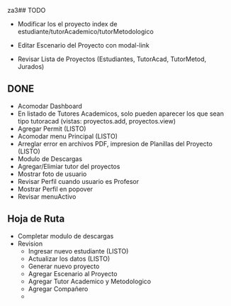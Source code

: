 za3## TODO
* Modificar los el proyecto index de estudiante/tutorAcademico/tutorMetodologico
* Editar Escenario del Proyecto con modal-link

* Revisar Lista de Proyectos (Estudiantes, TutorAcad, TutorMetod, Jurados)

## DONE
* Acomodar Dashboard
* En listado de Tutores Academicos, solo pueden aparecer los que sean tipo tutoracad
(vistas: proyectos.add, proyectos.view)
* Agregar Permit (LISTO)
* Acomodar menu Principal (LISTO)
* Arreglar error en archivos PDF, impresion de Planillas del Proyecto (LISTO)
* Modulo de Descargas
* Agregar/Elimiar tutor del proyectos
* Mostrar foto de usuario
* Revisar Perfil cuando usuario es Profesor
* Mostrar Perfil en popover
* Revisar menuActivo

## Hoja de Ruta
* Completar modulo de descargas
* Revision
  * Ingresar nuevo estudiante (LISTO)
  * Actualizar los datos (LISTO)
  * Generar nuevo proyecto
  * Agregar Escenario al Proyecto
  * Agregar Tutor Academico y Metodologico
  * Agregar Compañero
  *

